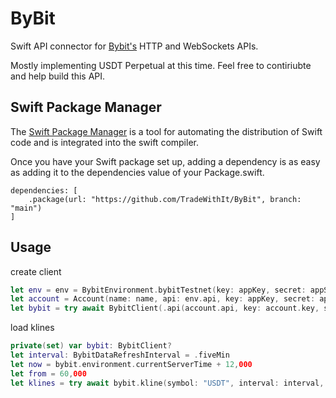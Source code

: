 # ByBit

Swift API connector for [Bybit's](https://bybit-exchange.github.io/docs/linear/#t-introduction) HTTP and WebSockets APIs.

Mostly implementing USDT Perpetual at this time. Feel free to contiriubte and help build this API.

## Swift Package Manager

The [Swift Package Manager](https://swift.org/package-manager/) is a tool for automating the distribution of Swift code and is integrated into the swift compiler.

Once you have your Swift package set up, adding a dependency is as easy as adding it to the dependencies value of your Package.swift.

```
dependencies: [
    .package(url: "https://github.com/TradeWithIt/ByBit", branch: "main")
]
```

## Usage 

create client

```swift
let env = env = BybitEnvironment.bybitTestnet(key: appKey, secret: appSecret)
let account = Account(name: name, api: env.api, key: appKey, secret: appSecret)
let bybit = try await BybitClient(.api(account.api, key: account.key, secret: account.secret))
```

load klines

```swift
private(set) var bybit: BybitClient?
let interval: BybitDataRefreshInterval = .fiveMin
let now = bybit.environment.currentServerTime + 12,000
let from = 60,000
let klines = try await bybit.kline(symbol: "USDT", interval: interval, from: Int(now - from))
```

